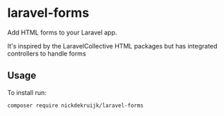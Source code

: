 # laravel-forms
Add HTML forms to your Laravel app.

It's inspired by the LaravelCollective HTML packages but has integrated controllers to handle forms

## Usage
To install run:

```composer require nickdekruijk/laravel-forms```
